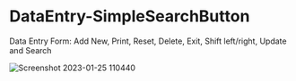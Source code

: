 # DataEntry-SimpleSearchButton
Data Entry Form: Add New, Print, Reset, Delete, Exit, Shift left/right, Update and Search

![Screenshot 2023-01-25 110440](https://user-images.githubusercontent.com/102126445/214660354-6936bf13-dd1d-48d5-860a-cac699f8b737.png)

